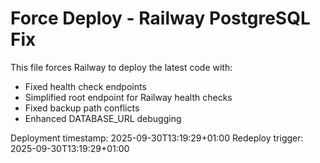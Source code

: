 # Force Deploy - Railway PostgreSQL Fix

This file forces Railway to deploy the latest code with:
- Fixed health check endpoints
- Simplified root endpoint for Railway health checks
- Fixed backup path conflicts
- Enhanced DATABASE_URL debugging

Deployment timestamp: 2025-09-30T13:19:29+01:00
Redeploy trigger: 2025-09-30T13:19:29+01:00
